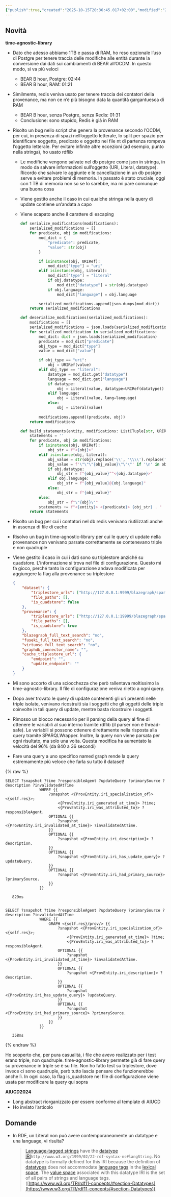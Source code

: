 ```yaml
---
{"publish":true,"created":"2025-10-15T20:36:45.017+02:00","modified":"2025-10-15T19:36:58.000+02:00","cssclasses":""}
---
```



## Novità

**time-agnostic-library**

- Dato che adesso abbiamo 1TB e passa di RAM, ho reso opzionale l’uso di Postgre per tenere traccia delle modifiche alle entità durante la conversione dai dati sui cambiamenti di BEAR all’OCDM. In questo modo, si va più veloci
    - BEAR B hour, Postgre: 02:44
    - BEAR B hour, RAM: 01:21
- Similmente, redis veniva usato per tenere traccia dei contatori della provenance, ma non ce n’è più bisogno data la quantità gargantuesca di RAM
    - BEAR B hour, senza Postgre, senza Redis: 01:31
    - Conclusione: sono stupido, Redis è già in RAM
- Risolto un bug nello script che genera la provenance secondo l’OCDM, per cui, in presenza di spazi nell’oggetto letterale, lo split per spazio per identificare soggetto, predicato e oggetto nei file nt di partenza rompeva l’oggetto letterale. Per evitare infinite altre eccezioni (ad esempio, punto nella stringa), ho usato rdflib
    - Le modifiche vengono salvate nel db postgre come json in stringa, in modo da salvare informazioni sull’oggetto (URI, Literal, datatype). Ricordo che salvare le aggiunte e le cancellazione in un db postgre serve a evitare problemi di memoria. In passato è stato cruciale, oggi con 1 TB di memoria non so se lo sarebbe, ma mi pare comunque una buona cosa
    - Viene gestito anche il caso in cui qualche stringa nella query di update contiene un’andata a capo
    - Viene scapato anche il carattere di escaping
        
        ```python
        def serialize_modifications(modifications):
            serialized_modifications = []
            for predicate, obj in modifications:
                mod_dict = {
                    "predicate": predicate, 
                    "value": str(obj)
                }
        
                if isinstance(obj, URIRef):
                    mod_dict["type"] = "uri"
                elif isinstance(obj, Literal):
                    mod_dict["type"] = "literal"
                    if obj.datatype:
                        mod_dict["datatype"] = str(obj.datatype)
                    if obj.language:
                        mod_dict["language"] = obj.language
        
                serialized_modifications.append(json.dumps(mod_dict))
            return serialized_modifications
        
        def deserialize_modifications(serialized_modifications):
            modifications = []
            serialized_modifications = json.loads(serialized_modifications)
            for serialized_modification in serialized_modifications:
                mod_dict: dict = json.loads(serialized_modification)
                predicate = mod_dict["predicate"]
                obj_type = mod_dict["type"]
                value = mod_dict["value"]
        
                if obj_type == "uri":
                    obj = URIRef(value)
                elif obj_type == "literal":
                    datatype = mod_dict.get("datatype")
                    language = mod_dict.get("language")
                    if datatype:
                        obj = Literal(value, datatype=URIRef(datatype))
                    elif language:
                        obj = Literal(value, lang=language)
                    else:
                        obj = Literal(value)
                
                modifications.append((predicate, obj))
            return modifications
        
        def build_statements(entity, modifications: List[Tuple[str, URIRef | Literal]]) -> str:
            statements = ''
            for predicate, obj in modifications:
                if isinstance(obj, URIRef):
                    obj_str = f"<{obj}>"
                elif isinstance(obj, Literal):
                    obj_value = str(obj).replace('\\', '\\\\').replace('"', '\"')
                    obj_value = f'\"\"\"{obj_value}\"\"\"' if '\n' in obj_value else f"\"{obj_value}\""
                    if obj.datatype:
                        obj_str = f"{obj_value}^^<{obj.datatype}>"
                    elif obj.language:
                        obj_str = f"{obj_value}@{obj.language}"
                    else:
                        obj_str = f"{obj_value}"
                else:
                    obj_str = f"\"{obj}\""
                statements += f"<{entity}> <{predicate}> {obj_str} . "
            return statements
        ```
        
- Risolto un bug per cui i contatori nel db redis venivano riutilizzati anche in assenza di file di cache
- Risolvo un bug in time-agnostic-library per cui le query di update nella provenance non venivano parsate correttamente se contenevano triple e non quadruple
- Viene gestito il caso in cui i dati sono su triplestore anziché su quadstore. L’informazione si trova nel file di configurazione. Questo mi fa gioco, perché tanto la configurazione andava modificata per aggiungere la flag alla provenance su triplestore
    
    ```json
    {
        "dataset": {
            "triplestore_urls": ["http://127.0.0.1:9999/blazegraph/sparql"],
            "file_paths": [],
            "is_quadstore": false
        },
        "provenance": {
            "triplestore_urls": ["http://127.0.0.1:19999/blazegraph/sparql"],
            "file_paths": [],
            "is_quadstore": true
        },
        "blazegraph_full_text_search": "no",
        "fuseki_full_text_search": "no",
        "virtuoso_full_text_search": "no",
        "graphdb_connector_name": "",
        "cache_triplestore_url": {
            "endpoint": "",
            "update_endpoint": ""
        }
    }
    ```
    
- Mi sono accorto di una sciocchezza che però rallentava moltissimo la time-agnostic-library. Il file di configurazione veniva riletto a ogni query.
- Dopo aver trovato le query di update contenenti gli uri presenti nelle triple isolate, venivano ricostruiti sia i soggetti che gli oggetti delle triple coinvolte in tali query di update, mentre basta ricostruire i soggetti.
- Rimosso un blocco necessario per il parsing della query al fine di ottenere le variabili al suo interno tramite rdflib (il parser non è thread-safe). Le variabili si possono ottenere direttamente nella risposta alla query tramite SPARQLWrapper. Inoltre, la query non viene parsata per ogni risultato, ma solo una volta. Questa modifica ha aumentato la velocità del 96% (da 840 a 36 secondi)
- Fare una query a uno specifico named graph rende la query estremamente più veloce che farla su tutto il dataset!

{% raw %}   
 ```sparql
SELECT ?snapshot ?time ?responsibleAgent ?updateQuery ?primarySource ?description ?invalidatedAtTime
                WHERE {{
                    ?snapshot <{ProvEntity.iri_specialization_of}> <{self.res}>;
                        <{ProvEntity.iri_generated_at_time}> ?time;
                        <{ProvEntity.iri_was_attributed_to}> ?responsibleAgent.
                    OPTIONAL {{
                        ?snapshot <{ProvEntity.iri_invalidated_at_time}> ?invalidatedAtTime.
                    }}
                    OPTIONAL {{
                        ?snapshot <{ProvEntity.iri_description}> ?description.
                    }}
                    OPTIONAL {{
                        ?snapshot <{ProvEntity.iri_has_update_query}> ?updateQuery.
                    }}
                    OPTIONAL {{
                        ?snapshot <{ProvEntity.iri_had_primary_source}> ?primarySource.
                    }}
                }}

    829ms


SELECT ?snapshot ?time ?responsibleAgent ?updateQuery ?primarySource ?description ?invalidatedAtTime
                WHERE {{
                    GRAPH <{self.res}/prov/> {{
                        ?snapshot <{ProvEntity.iri_specialization_of}> <{self.res}>;
                            <{ProvEntity.iri_generated_at_time}> ?time;
                            <{ProvEntity.iri_was_attributed_to}> ?responsibleAgent.
                        OPTIONAL {{
                            ?snapshot <{ProvEntity.iri_invalidated_at_time}> ?invalidatedAtTime.
                        }}
                        OPTIONAL {{
                            ?snapshot <{ProvEntity.iri_description}> ?description.
                        }}
                        OPTIONAL {{
                            ?snapshot <{ProvEntity.iri_has_update_query}> ?updateQuery.
                        }}
                        OPTIONAL {{
                            ?snapshot <{ProvEntity.iri_had_primary_source}> ?primarySource.
                        }}
                    }}
                }}

    358ms

```
{% endraw %}
    
Ho scoperto che, per pura casualità, i file che avevo realizzato per i test erano triple, non quadruple. time-agnostic-library permette già di fare query su provenance in triple se è su file. Non ho fatto test su triplestore, dove invece ci sono quadruple, però tutto lascia pensare che funzionerebbe anche lì. In ogni caso, la flag is_quadstore nel file di configurazione viene usata per modificare la query qui sopra
    

**AIUCD2024**

- Long abstract riorganizzato per essere conforme al template di AIUCD
- Ho inviato l’articolo

## Domande

- In RDF, un Literal non può avere contemporaneamente un datatype e una language, vi risulta?
    
    > [Language-tagged
        strings](https://www.w3.org/TR/rdf11-concepts/#dfn-language-tagged-string) have the [datatype IRI](https://www.w3.org/TR/rdf11-concepts/#dfn-datatype-iri)`http://www.w3.org/1999/02/22-rdf-syntax-ns#langString`.
        No datatype is formally defined for this IRI because the definition
        of [datatypes](https://www.w3.org/TR/rdf11-concepts/#dfn-datatype) does not accommodate
        [language tags](https://www.w3.org/TR/rdf11-concepts/#dfn-language-tag) in the [lexical space](https://www.w3.org/TR/rdf11-concepts/#dfn-lexical-space).
        The [value space](https://www.w3.org/TR/rdf11-concepts/#dfn-value-space) associated with this datatype IRI is the set
        of all pairs of strings and language tags. ([https://www.w3.org/TR/rdf11-concepts/#section-Datatypes](https://www.w3.org/TR/rdf11-concepts/#section-Datatypes))
    >